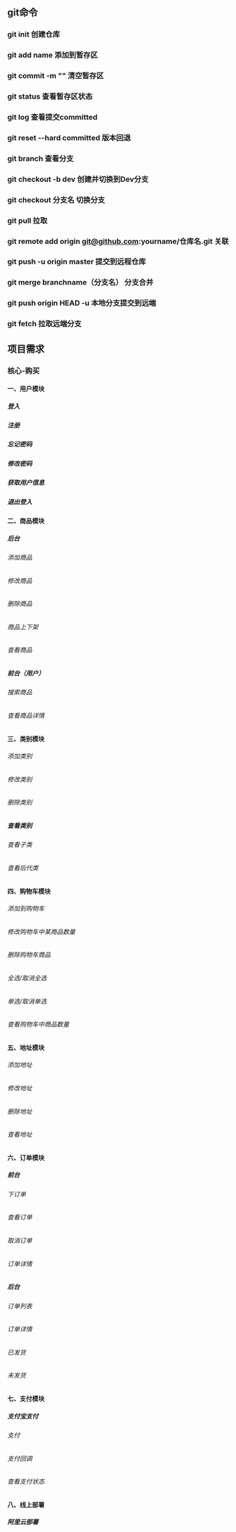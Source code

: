 ## git命令
### git init		创建仓库
### git add name 添加到暂存区
### git commit -m "" 清空暂存区
### git status		查看暂存区状态
### git log			查看提交committed
### git reset --hard committed	版本回退
### git branch		查看分支
### git checkout -b dev	创建并切换到Dev分支
### git checkout 分支名	切换分支
### git pull		拉取
### git remote add origin git@github.com:yourname/仓库名.git 	关联
### git push -u origin master	提交到远程仓库
### git merge branchname（分支名）	分支合并
### git push origin HEAD -u	本地分支提交到远端
### git fetch		拉取远端分支
## 项目需求
### 核心-购买
#### 一、用户模块
##### 登入
##### 注册
##### 忘记密码
##### 修改密码
##### 获取用户信息
##### 退出登入
#### 二、商品模块
##### 后台
###### 添加商品
###### 修改商品
###### 删除商品
###### 商品上下架
###### 查看商品
##### 前台（用户）
###### 搜索商品
###### 查看商品详情
#### 三、类别模块
###### 添加类别
###### 修改类别
###### 删除类别
##### 查看类别
###### 查看子类
###### 查看后代类
#### 四、购物车模块
###### 添加到购物车
###### 修改购物车中某商品数量
###### 删除购物车商品
###### 全选/取消全选
###### 单选/取消单选
###### 查看购物车中商品数量
#### 五、地址模块
###### 添加地址
###### 修改地址
###### 删除地址
###### 查看地址
#### 六、订单模块
##### 前台
###### 下订单
###### 查看订单
###### 取消订单
###### 订单详情
##### 后台
######  订单列表
###### 订单详情
###### 已发货
###### 未发货
#### 七、支付模块
##### 支付宝支付
###### 支付
###### 支付回调
###### 查看支付状态
#### 八、线上部署
##### 阿里云部署

